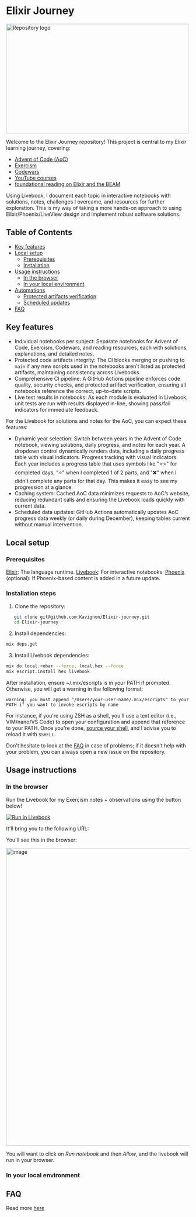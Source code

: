 # Elixir Journey

<img src="https://github.com/user-attachments/assets/9ad650a1-5a9b-42ee-8b2c-c57b7e1d3862" alt="Repository logo" width="500" height="300">

Welcome to the Elixir Journey repository! This project is central to my Elixir learning journey, covering:
- [Advent of Code (AoC)](https://adventofcode.com)
- [Exercism](https://exercism.org)
- [Codewars](https://www.codewars.com)
- [YouTube courses](https://youtube.com/playlist?list=PLPhmv8IZVge42oxrZajWBKwptcVMUnY3P&si=LWVOb35RWdt0_T0s)
- [foundational reading on Elixir and the BEAM](https://www.manning.com/books/elixir-in-action-third-edition)

Using Livebook, I document each topic in interactive notebooks with solutions, notes, challenges I overcame, and resources for further exploration. This is my way of taking a more hands-on approach to using Elixir/Phoenix/LiveView design and implement robust software solutions.

## Table of Contents

- [Key features](#key-features)
- [Local setup](#local-setup)
   - [Prerequisites](#prerequisites)
   - [Installation](#installation-steps)
- [Usage instructions](#usage-instructions)
   - [In the browser](#in-the-browser)
   - [In your local environment](#in-your-local-environment)
- [Automations](#automations)
   - [Protected artifacts verification](#protected-artifacts-verification)
   - [Scheduled updates](#scheduled-updates)
- [FAQ](#faq)

## Key features

- Individual notebooks per subject: Separate notebooks for Advent of Code, Exercism, Codewars, and reading resources, each with solutions, explanations, and detailed notes.
- Protected code artifacts integrity: The CI blocks merging or pushing to ```main``` if any new scripts used in the notebooks aren’t listed as protected artifacts, maintaining consistency across Livebooks.
- Comprehensive CI pipeline: A GitHub Actions pipeline enforces code quality, security checks, and protected artifact verification, ensuring all notebooks reference the correct, up-to-date scripts.
- Live test results in notebooks: As each module is evaluated in Livebook, unit tests are run with results displayed in-line, showing pass/fail indicators for immediate feedback.

For the Livebook for solutions and notes for the AoC, you can expect these features:
- Dynamic year selection: Switch between years in the Advent of Code notebook, viewing solutions, daily progress, and notes for each year. A dropdown control dynamically renders data, including a daily progress table with visual indicators.
Progress tracking with visual indicators: Each year includes a progress table that uses symbols like "⭐⭐" for completed days, "⭐" when I completed 1 of 2 parts, and "❌" when I didn't complete any parts for that day. This makes it easy to see my progression at a glance.
- Caching system: Cached AoC data minimizes requests to AoC’s website, reducing redundant calls and ensuring the Livebook loads quickly with current data.
- Scheduled data updates: GitHub Actions automatically updates AoC progress data weekly (or daily during December), keeping tables current without manual intervention.

## Local setup

### Prerequisites

[Elixir](https://elixir-lang.org): The language runtime.
[Livebook](https://livebook.dev): For interactive notebooks.
[Phoenix](https://phoenixframework.org) (optional): If Phoenix-based content is added in a future update.

### Installation steps

1. Clone the repository:

```bash
   git clone git@github.com:Kavignon/Elixir-journey.git
   cd Elixir-journey
```

2. Install dependencies:

```bash
mix deps.get
```

3. Install Livebook dependencies:


```bash
mix do local.rebar --force, local.hex --force
mix escript.install hex livebook
```

After installation, ensure ~/.mix/escripts is in your PATH if prompted. Otherwise, you will get a warning in the following format:

```
warning: you must append "/Users/your-user-name/.mix/escripts" to your PATH if you want to invoke escripts by name
```

For instance, if you're using ZSH as a shell, you'll use a text editor (i.e., VIM/nano/VS Code) to open your configuration and append that reference to your PATH. Once you're done, [source your shell](https://linuxhandbook.com/source-command/), and I advise you to reload it with ```$SHELL```.

Don't hesitate to look at the [FAQ](#faq) in case of problems; if it doesn't help with your problem, you can always open a new issue on the repository.

## Usage instructions

### In the browser

Run the Livebook for my Exercism notes + observations using the button below!

[![Run in Livebook](https://livebook.dev/badge/v1/black.svg)](https://livebook.dev/run?url=https%3A%2F%2Fgithub.com%2FKavignon%2FElixir-journey%2Fblob%2Fmain%2Fexercism.livemd)

It'll bring you to the following URL:

You'll see this in the browser:

<img width="814" alt="image" src="https://github.com/user-attachments/assets/115729e7-79e7-48ce-9133-1b7bfaa797a9">

You will want to click on _Run notebook_ and then _Allow_, and the livebook will run in your browser.

### In your local environment


## FAQ

Read more [here](https://github.com/Kavignon/Elixir-journey/wiki/FAQ)
